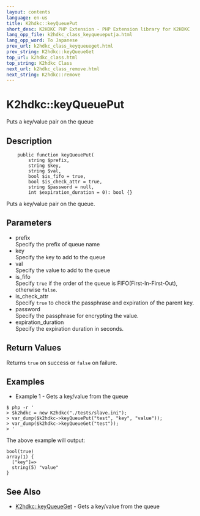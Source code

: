 ```yaml
---
layout: contents
language: en-us
title: K2hdkc::keyQueuePut
short_desc: K2HDKC PHP Extension - PHP Extension library for K2HDKC
lang_opp_file: k2hdkc_class_keyqueueputja.html
lang_opp_word: To Japanese
prev_url: k2hdkc_class_keyqueueget.html
prev_string: K2hdkc::keyQueueGet
top_url: k2hdkc_class.html
top_string: K2hdkc Class
next_url: k2hdkc_class_remove.html
next_string: K2hdkc::remove
---
```


# K2hdkc::keyQueuePut
Puts a key/value pair on the queue

## Description

```
    public function keyQueuePut(
        string $prefix,
        string $key,
        string $val,
        bool $is_fifo = true,
        bool $is_check_attr = true,
        string $password = null,
        int $expiration_duration = 0): bool {}
```

Puts a key/value pair on the queue.

## Parameters
- prefix  
Specify the prefix of queue name
- key  
Specify the key to add to the queue
- val  
Specify the value to add to the queue
- is_fifo  
Specify `true` if the order of the queue is FIFO(First-In-First-Out), otherwise `false`.
- is_check_attr  
Specify `true` to check the passphrase and expiration of the parent key.
- password  
Specify the passphrase for encrypting the value.
- expiration_duration  
Specify the expiration duration in seconds.

## Return Values
Returns `true` on success or `false` on failure. 

## Examples
- Example 1 - Gets a key/value from the queue

```
$ php -r '
> $k2hdkc = new K2hdkc("./tests/slave.ini");
> var_dump($k2hdkc->keyQueuePut("test", "key", "value")); 
> var_dump($k2hdkc->keyQueueGet("test")); 
> '
```

The above example will output:

```
bool(true)
array(1) {
  ["key"]=>
  string(5) "value"
}
```

## See Also
- [K2hdkc::keyQueueGet](k2hdkc_class_keyqueueget.html) - Gets a key/value from the queue


